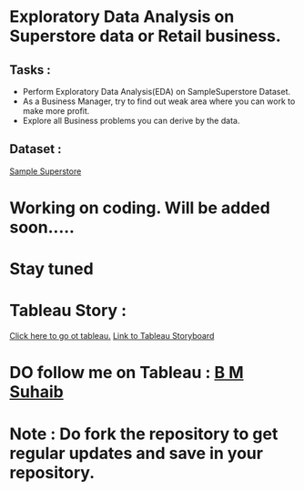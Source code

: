 # Exploratory Data Analysis on Superstore data or Retail business.
## Tasks :
- Perform Exploratory Data Analysis(EDA) on SampleSuperstore Dataset.
- As a Business Manager, try to find out weak area where you can work to make more profit.
- Explore all Business problems you can derive by the data.

## Dataset :
 <a href='SampleSuperstore.csv'>Sample Superstore</a>

# Working on coding. Will be added soon..... 
# Stay tuned

# Tableau Story :
<a href='https://public.tableau.com/app/profile/analystspot/viz/Book1_16331695199590/Story1'>Click here to go ot tableau.</a>
<a href='https://public.tableau.com/shared/ZQ5SB7CF9?:display_count=n&:origin=viz_share_link'>Link to Tableau Storyboard</a>
# DO follow me on Tableau : <a href='https://public.tableau.com/app/profile/analystspot'>B M Suhaib</a>

# Note : Do fork the repository to get regular updates and save in your repository.
